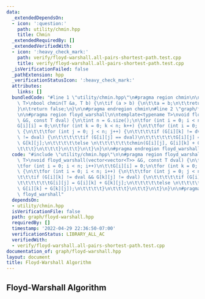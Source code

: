 ```yaml
---
data:
  _extendedDependsOn:
  - icon: ':question:'
    path: utility/chmin.hpp
    title: Chmin
  _extendedRequiredBy: []
  _extendedVerifiedWith:
  - icon: ':heavy_check_mark:'
    path: verify/floyd-warshall.all-pairs-shortest-path.test.cpp
    title: verify/floyd-warshall.all-pairs-shortest-path.test.cpp
  _isVerificationFailed: false
  _pathExtension: hpp
  _verificationStatusIcon: ':heavy_check_mark:'
  attributes:
    links: []
  bundledCode: "#line 1 \"utility/chmin.hpp\"\n#pragma region chmin\n\ntemplate<typename\
    \ T>\nbool chmin(T &a, T b) {\n\tif (a > b) {\n\t\ta = b;\n\t\treturn true;\n\t\
    }\n\treturn false;\n}\n\n#pragma endregion chmin\n#line 2 \"graph/floyd-warshall.hpp\"\
    \n\n#pragma region floyd_warshall\n\ntemplate<typename T>\nvoid floyd_warshall(vector<vector<T>>\
    \ &G, const T dval) {\n\tint n = G.size();\n\tfor (int i = 0; i < n; i++)\n\t\t\
    G[i][i] = 0;\n\tfor (int k = 0; k < n; k++) {\n\t\tfor (int i = 0; i < n; i++)\
    \ {\n\t\t\tfor (int j = 0; j < n; j++) {\n\t\t\t\tif (G[i][k] != dval && G[k][j]\
    \ != dval) {\n\t\t\t\t\tif (G[i][j] == dval)\n\t\t\t\t\t\tG[i][j] = G[i][k] +\
    \ G[k][j];\n\t\t\t\t\telse \n\t\t\t\t\t\tchmin(G[i][j], G[i][k] + G[k][j]);\n\t\
    \t\t\t}\n\t\t\t}\n\t\t}\n\t}\n}\n\n#pragma endregion floyd_warshall\n"
  code: "#include \"utility/chmin.hpp\"\n\n#pragma region floyd_warshall\n\ntemplate<typename\
    \ T>\nvoid floyd_warshall(vector<vector<T>> &G, const T dval) {\n\tint n = G.size();\n\
    \tfor (int i = 0; i < n; i++)\n\t\tG[i][i] = 0;\n\tfor (int k = 0; k < n; k++)\
    \ {\n\t\tfor (int i = 0; i < n; i++) {\n\t\t\tfor (int j = 0; j < n; j++) {\n\t\
    \t\t\tif (G[i][k] != dval && G[k][j] != dval) {\n\t\t\t\t\tif (G[i][j] == dval)\n\
    \t\t\t\t\t\tG[i][j] = G[i][k] + G[k][j];\n\t\t\t\t\telse \n\t\t\t\t\t\tchmin(G[i][j],\
    \ G[i][k] + G[k][j]);\n\t\t\t\t}\n\t\t\t}\n\t\t}\n\t}\n}\n\n#pragma endregion\
    \ floyd_warshall"
  dependsOn:
  - utility/chmin.hpp
  isVerificationFile: false
  path: graph/floyd-warshall.hpp
  requiredBy: []
  timestamp: '2022-04-29 22:36:50-07:00'
  verificationStatus: LIBRARY_ALL_AC
  verifiedWith:
  - verify/floyd-warshall.all-pairs-shortest-path.test.cpp
documentation_of: graph/floyd-warshall.hpp
layout: document
title: Floyd-Warshall Algorithm
---
```


## Floyd-Warshall Algorithm